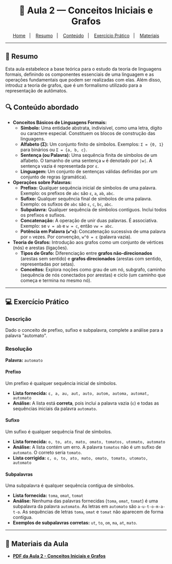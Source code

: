 <h1 align="center">📝 Aula 2 — Conceitos Iniciais e Grafos</h1>

<p align="center">
  <a href="../README.md">Home</a>&nbsp;&nbsp;&nbsp;|&nbsp;&nbsp;&nbsp;
  <a href="#-resumo">Resumo</a>&nbsp;&nbsp;&nbsp;|&nbsp;&nbsp;&nbsp;
  <a href="#-conteúdo-abordado">Conteúdo</a>&nbsp;&nbsp;&nbsp;|&nbsp;&nbsp;&nbsp;
  <a href="#-exercício-prático">Exercício Prático</a>&nbsp;&nbsp;&nbsp;|&nbsp;&nbsp;&nbsp;
  <a href="#-materiais-da-aula">Materiais</a>
</p>

---

## 📜 Resumo
Esta aula estabelece a base teórica para o estudo da teoria de linguagens formais, definindo os componentes essenciais de uma linguagem e as operações fundamentais que podem ser realizadas com elas. Além disso, introduz a teoria de grafos, que é um formalismo utilizado para a representação de autômatos.

## 🔍 Conteúdo abordado
-   **Conceitos Básicos de Linguagens Formais:**
    -   **Símbolo:** Uma entidade abstrata, indivisível, como uma letra, dígito ou caractere especial. Constituem os blocos de construção das linguagens.
    -   **Alfabeto (Σ):** Um conjunto finito de símbolos. Exemplos: `Σ = {0, 1}` para binários ou `Σ = {a, b, c}`.
    -   **Sentença (ou Palavra):** Uma sequência finita de símbolos de um alfabeto. O tamanho de uma sentença `w` é denotado por `|w|`. A sentença vazia é representada por `ε`.
    -   **Linguagem:** Um conjunto de sentenças válidas definidas por um conjunto de regras (gramática).
-   **Operações sobre Palavras:**
    -   **Prefixo:** Qualquer sequência inicial de símbolos de uma palavra. Exemplo: os prefixos de `abc` são `ε`, `a`, `ab`, `abc`.
    -   **Sufixo:** Qualquer sequência final de símbolos de uma palavra. Exemplo: os sufixos de `abc` são `ε`, `c`, `bc`, `abc`.
    -   **Subpalavra:** Qualquer sequência de símbolos contíguos. Inclui todos os prefixos e sufixos.
    -   **Concatenação:** A operação de unir duas palavras. É associativa. Exemplo: se `v = ab` e `w = c`, então `vw = abc`.
    -   **Potência em Palavra (`w^n`):** Concatenação sucessiva de uma palavra por `n` vezes. Por convenção, `w^0 = ε` (palavra vazia).
-   **Teoria de Grafos:** Introdução aos grafos como um conjunto de vértices (nós) e arestas (ligações).
    -   **Tipos de Grafo:** Diferenciação entre **grafos não-direcionados** (arestas sem sentido) e **grafos direcionados** (arestas com sentido, representadas por setas).
    -   **Conceitos:** Explora noções como grau de um nó, subgrafo, caminho (sequência de nós conectados por arestas) e ciclo (um caminho que começa e termina no mesmo nó).

---

## 💻 Exercício Prático
### Descrição
Dado o conceito de prefixo, sufixo e subpalavra, complete a análise para a palavra "automato".

### Resolução

**Palavra:** `automato`

#### Prefixo
Um prefixo é qualquer sequência inicial de símbolos.
* **Lista fornecida:** `ε, a, au, aut, auto, autom, automa, automat, automato`
* **Análise:** A lista está **correta**, pois inclui a palavra vazia (`ε`) e todas as sequências iniciais da palavra `automato`.

#### Sufixo
Um sufixo é qualquer sequência final de símbolos.
* **Lista fornecida:** `o, to, ato, mato, omato, tomatos, utomato, automato`
* **Análise:** A lista contém um erro. A palavra `tomatos` não é um sufixo de `automato`. O correto seria `tomato`.
* **Lista corrigida:** `ε, o, to, ato, mato, omato, tomato, utomato, automato`

#### Subpalavras
Uma subpalavra é qualquer sequência contígua de símbolos.
* **Lista fornecida:** `toma`, `omat`, `tomat`
* **Análise:** Nenhuma das palavras fornecidas (`toma`, `omat`, `tomat`) é uma subpalavra da palavra `automato`. As letras em `automato` são `a-u-t-o-m-a-t-o`. As sequências de letras `toma`, `omat` e `tomat` não aparecem de forma contígua.
* **Exemplos de subpalavras corretas:** `ut`, `to`, `om`, `ma`, `at`, `mato`.

---

## 📎 Materiais da Aula
-   [**PDF da Aula 2 - Conceitos Iniciais e Grafos**](slides/Aula02_Prefixo-Sufixo-Subpalavra.pdf)
